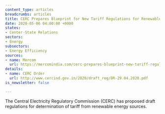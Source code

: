 ```yaml
---
content_type: articles
breadcrumbs: articles
title: CERC Prepares Blueprint for New Tariff Regulations for Renewable Projects
date: 2020-05-06 04:00:00 +0000
states:
- Center-State Relations
sectors:
- Energy
subsectors:
- Energy Efficiency
sources:
- name: Mercom
  url: https://mercomindia.com/cerc-prepares-blueprint-new-tariff-regulations-renewable-projects/
details:
- name: CERC Order
  url: http://www.cercind.gov.in/2020/draft_reg/DR-29.04.2020.pdf
is_newsletter: false

---
```

The Central Electricity Regulatory Commission (CERC) has proposed draft regulations for determination of tariff from renewable energy sources.
